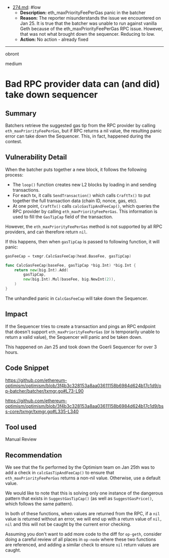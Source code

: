 
- [274.md](processed/low/go/274.md): #low
  - **Description:** eth_maxPriorityFeePerGas panic in the batcher
  - **Reason:** The reporter misunderstands the issue we encountered on Jan 25. It is true that the batcher was unable to run against vanilla Geth because of the eth_maxPriorityFeePerGas RPC issue. However, that was not what brought down the sequencer. Reducing to low.
  - **Action:** No action - already fixed

---

obront

medium

# Bad RPC provider data can (and did) take down sequencer

## Summary

Batchers retrieve the suggested gas tip from the RPC provider by calling `eth_maxPriorityFeePerGas`, but if RPC returns a nil value, the resulting panic error can take down the Sequencer. This, in fact, happened during the contest.

## Vulnerability Detail

When the batcher puts together a new block, it follows the following process:
- The `loop()` function creates new L2 blocks by loading in and sending transactions.
- For each tx, it calls `SendTransaction()` which calls `CraftTx()` to put together the full transaction data (chain ID, nonce, gas, etc).
- At one point, `CraftTx()` calls `calcGasTipAndFeeCap()`, which queries the RPC provider by calling  `eth_maxPriorityFeePerGas`. This information is used to fill the `GasTipCap` field of the transaction.

However, the `eth_maxPriorityFeePerGas` method is not supported by all RPC providers, and can therefore return `nil`.

If this happens, then when `gasTipCap` is passed to following function, it will panic:

```go
gasFeeCap = txmgr.CalcGasFeeCap(head.BaseFee, gasTipCap)
```

```go
func CalcGasFeeCap(baseFee, gasTipCap *big.Int) *big.Int {
	return new(big.Int).Add(
		gasTipCap,
		new(big.Int).Mul(baseFee, big.NewInt(2)),
	)
}
```
The unhandled panic in `CalcGasFeeCap` will take down the Sequencer.

## Impact

If the Sequencer tries to create a transaction and pings an RPC endpoint that doesn't support `eth_maxPriorityFeePerGas` (or is temporarily unable to return a valid value), the Sequencer will panic and be taken down.

This happened on Jan 25 and took down the Goerli Sequencer for over 3 hours.

## Code Snippet

https://github.com/ethereum-optimism/optimism/blob/3f4b3c328153a8aa03611158b6984d624b17c1d9/op-batcher/batcher/txmgr.go#L73-L90

https://github.com/ethereum-optimism/optimism/blob/3f4b3c328153a8aa03611158b6984d624b17c1d9/bss-core/txmgr/txmgr.go#L335-L340

## Tool used

Manual Review

## Recommendation

We see that the fix performed by the Optimism team on Jan 25th was to add a check in `calcGasTipAndFeeCap()` to ensure that `eth_maxPriorityFeePerGas` returns a non-nil value. Otherwise, use a default value.

We would like to note that this is solving only one instance of the dangerous pattern that exists in `SuggestGasTipCap()` (as well as `SuggestGasPrice()`, which follows the same pattern). 

In both of these functions, when values are returned from the RPC, if a `nil` value is returned without an error, we will end up with a return value of `nil, nil` and this will not be caught by the current error checking.

Assuming you don't want to add more code to the diff for `op-geth`, consider doing a careful review of all places in `op-node` where these two functions are referenced, and adding a similar check to ensure `nil` return values are caught.
